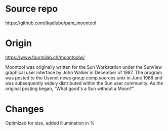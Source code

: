 # Source repo

https://github.com/tkadlubo/pam_moontool

# Origin

https://www.fourmilab.ch/moontoolw/

Moontool was originally written for the Sun Workstation under the SunView graphical user interface by John Walker in December of 1987. The program was posted to the Usenet news group comp.sources.unix in June 1988 and was subsequently widely distributed within the Sun user community. As the original posting began, “What good's a Sun without a Moon?”.

# Changes

Optimized for size, added illumination in %
